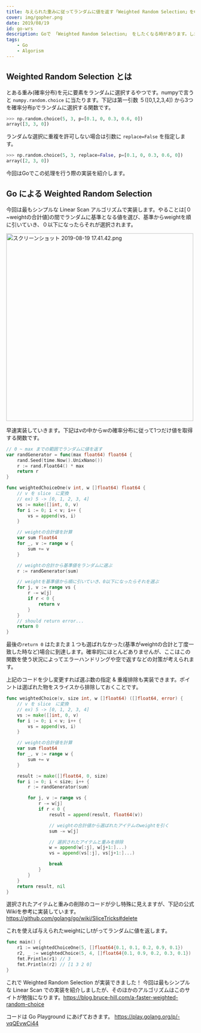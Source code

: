 ```yaml
---
title: 与えられた重みに従ってランダムに値を返す「Weighted Random Selection」をGoで実装する！
cover: img/gopher.png
date: 2019/08/19
id: go-wrs
description: Goで 「Weighted Random Selection」 をしたくなる時があります。しかし、Goでは Pythonの ```numpy```のように便利な関数が提供されていないので自分で作るしかありません。今回は Go で 「Weighted Random Selection」 の実装方法を紹介します。
tags:
    - Go
    - Algorism
---
```


## Weighted Random Selection とは

とある重み(確率分布)を元に要素をランダムに選択するやつです。numpyで言うと ```numpy.random.choice``` に当たります。下記は第一引数 ５([0,1,2,3,4]) から3つを確率分布pでランダムに選択する関数です。

```python
>>> np.random.choice(5, 3, p=[0.1, 0, 0.3, 0.6, 0])
array([3, 3, 0])
```

ランダムな選択に重複を許可しない場合は引数に ```replace=False``` を指定します。

```python
>>> np.random.choice(5, 3, replace=False, p=[0.1, 0, 0.3, 0.6, 0])
array([2, 3, 0])
```

今回はGoでこの処理を行う際の実装を紹介します。

## Go による Weighted Random Selection

今回は最もシンプルな Linear Scan アルゴリズムで実装します。やることは[０~weightの合計値]の間でランダムに基準となる値を選び、基準からweightを順に引いていき、０以下になったらそれが選択されます。

<img width="500" alt="スクリーンショット 2019-08-19 17.41.42.png" src="https://pon-blog-media.s3.ap-northeast-1.amazonaws.com/2019/1566172800/8ee51ac1-0368-0b9b-43ff-1d112763b3af.png">


早速実装していきます。下記はvの中からwの確率分布に従って1つだけ値を取得する関数です。

```go
// 0 ~ max までの範囲でランダムに値を返す
var randGenerator = func(max float64) float64 {
	rand.Seed(time.Now().UnixNano())
	r := rand.Float64() * max
	return r
}

func weightedChoiceOne(v int, w []float64) float64 {
	// v を slice　に変換
    // ex) 5 -> [0, 1, 2, 3, 4]
	vs := make([]int, 0, v)
	for i := 0; i < v; i++ {
		vs = append(vs, i)
	}

    // weightの合計値を計算
	var sum float64
	for _, v := range w {
		sum += v
	}

    // weightの合計から基準値をランダムに選ぶ
	r := randGenerator(sum)

    // weightを基準値から順に引いていき、0以下になったらそれを選ぶ
	for j, v := range vs {
		r -= w[j]
		if r < 0 {
			return v
		}
    }
    // should return error...
	return 0
}
```

最後の```return 0``` はたまたま１つも選ばれなかった(基準がweightの合計と丁度一致した時など)場合に到達します。確率的にほとんどありませんが、ここはこの関数を使う状況によってエラーハンドリングや空で返すなどの対策が考えられます。

上記のコードを少し変更すれば選ぶ数の指定 & 重複排除も実装できます。ポイントは選ばれた物をスライスから排除しておくことです。


```go
func weightedChoice(v, size int, w []float64) ([]float64, error) {
	// v を slice　に変換
    // ex) 5 -> [0, 1, 2, 3, 4]
	vs := make([]int, 0, v)
	for i := 0; i < v; i++ {
		vs = append(vs, i)
	}

    // weightの合計値を計算
	var sum float64
	for _, v := range w {
		sum += v
	}

	result := make([]float64, 0, size)
	for i := 0; i < size; i++ {
		r := randGenerator(sum)

		for j, v := range vs {
			r -= w[j]
			if r < 0 {
				result = append(result, float64(v))

                // weightの合計値から選ばれたアイテムのweightを引く
				sum -= w[j]

                // 選択されたアイテムと重みを排除
				w = append(w[:j], w[j+1:]...)
				vs = append(vs[:j], vs[j+1:]...)

				break
			}
		}
	}
	return result, nil
}

```

選択されたアイテムと重みの削除のコードが少し特殊に見えますが、下記の公式Wikiを参考に実装しています。
https://github.com/golang/go/wiki/SliceTricks#delete

これを使えば与えられたweightにしtがってランダムに値を返します。

```go
func main() {
	r1 := weightedChoiceOne(5, []float64{0.1, 0.1, 0.2, 0.9, 0.1})
	r2, _ := weightedChoice(5, 4, []float64{0.1, 0.9, 0.2, 0.3, 0.1})
	fmt.Println(r1) // 3
	fmt.Println(r2) // [1 3 2 0]
}
```

これで Weighted Random Selection が実装できました！ 今回は最もシンプルな Linear Scan での実装を紹介しましたが、そのほかのアルゴリズムはこのサイトが勉強になります。https://blog.bruce-hill.com/a-faster-weighted-random-choice

コードは Go Playground にあげておきます。
https://play.golang.org/p/-vqQEvwCi44

